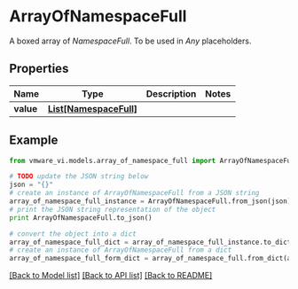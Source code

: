 # ArrayOfNamespaceFull

A boxed array of *NamespaceFull*. To be used in *Any* placeholders. 

## Properties
Name | Type | Description | Notes
------------ | ------------- | ------------- | -------------
**value** | [**List[NamespaceFull]**](NamespaceFull.md) |  | 

## Example

```python
from vmware_vi.models.array_of_namespace_full import ArrayOfNamespaceFull

# TODO update the JSON string below
json = "{}"
# create an instance of ArrayOfNamespaceFull from a JSON string
array_of_namespace_full_instance = ArrayOfNamespaceFull.from_json(json)
# print the JSON string representation of the object
print ArrayOfNamespaceFull.to_json()

# convert the object into a dict
array_of_namespace_full_dict = array_of_namespace_full_instance.to_dict()
# create an instance of ArrayOfNamespaceFull from a dict
array_of_namespace_full_form_dict = array_of_namespace_full.from_dict(array_of_namespace_full_dict)
```
[[Back to Model list]](../README.md#documentation-for-models) [[Back to API list]](../README.md#documentation-for-api-endpoints) [[Back to README]](../README.md)


